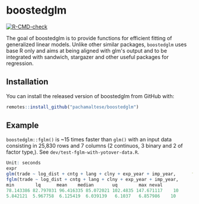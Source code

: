 # boostedglm

<!-- badges: start -->
[![R-CMD-check](https://github.com/pachamaltese/yotover-testing/workflows/R-CMD-check/badge.svg)](https://github.com/pachamaltese/yotover-testing/actions)
<!-- badges: end -->

The goal of boostedglm is to provide functions for efficient fitting of generalized linear models. Unlike other similar packages, `boostedglm` uses base R only and aims at being aligned with glm's output and to be integrated with sandwich, stargazer and other useful packages for regression.

## Installation

You can install the released version of boostedglm from GitHub with:

``` r
remotes::install_github("pachamaltese/boostedglm")
```

## Example

`boostedglm::fglm()` is ~15 times faster than `glm()` with an input data consisting in 25,830 rows and 7 columns (2 continuos, 3 binary and 2 of factor type,). See `dev/test-fglm-with-yotover-data.R`.

``` r
Unit: seconds
expr
glm(trade ~ log_dist + cntg + lang + clny + exp_year + imp_year,      family = quasipoisson(link = "log"), data = ch1_application1_2,      y = FALSE, model = FALSE)
fglm(trade ~ log_dist + cntg + lang + clny + exp_year + imp_year,      family = quasipoisson(link = "log"), data = ch1_application1_2,      y = FALSE, model = FALSE)
min        lq      mean    median       uq        max neval
78.143386 82.797031 96.416335 85.072021 102.4835 147.671117    10
5.842121  5.967758  6.125419  6.039139   6.1037   6.857986    10
```
